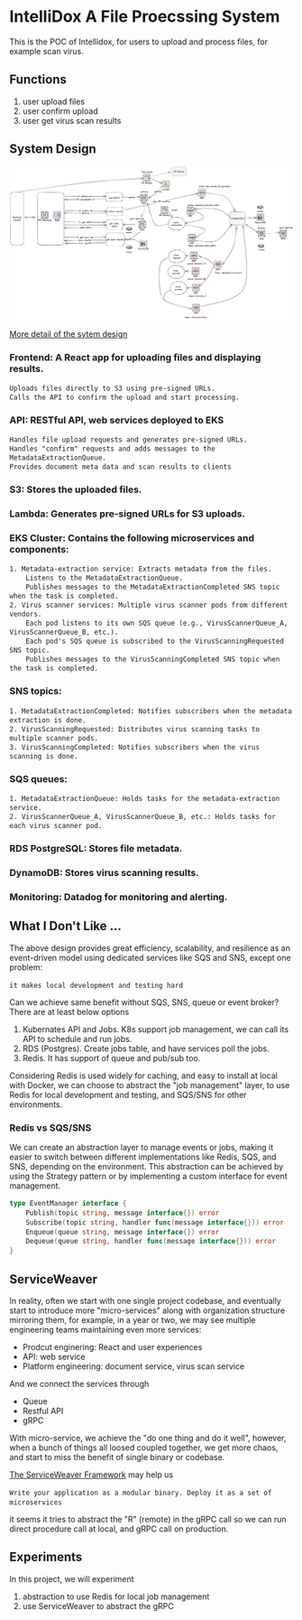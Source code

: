 # IntelliDox A File Proecssing System

This is the POC of Intellidox, for users to upload and process files, for example scan virus.

## Functions

1. user upload files
2. user confirm upload
3. user get virus scan results

## System Design

![sytem design diagram](document/images/final.png)

[More detail of the sytem design](document/design.md)

### Frontend: A React app for uploading files and displaying results.
    
    Uploads files directly to S3 using pre-signed URLs.
    Calls the API to confirm the upload and start processing.

### API: RESTful API, web services deployed to EKS
    
    Handles file upload requests and generates pre-signed URLs.
    Handles "confirm" requests and adds messages to the MetadataExtractionQueue.
    Provides document meta data and scan results to clients

### S3: Stores the uploaded files.

### Lambda: Generates pre-signed URLs for S3 uploads.

### EKS Cluster: Contains the following microservices and components:
    
    1. Metadata-extraction service: Extracts metadata from the files.
        Listens to the MetadataExtractionQueue.
        Publishes messages to the MetadataExtractionCompleted SNS topic when the task is completed.
    2. Virus scanner services: Multiple virus scanner pods from different vendors.
        Each pod listens to its own SQS queue (e.g., VirusScannerQueue_A, VirusScannerQueue_B, etc.).
        Each pod's SQS queue is subscribed to the VirusScanningRequested SNS topic.
        Publishes messages to the VirusScanningCompleted SNS topic when the task is completed.
### SNS topics:
    
    1. MetadataExtractionCompleted: Notifies subscribers when the metadata extraction is done.
    2. VirusScanningRequested: Distributes virus scanning tasks to multiple scanner pods.
    3. VirusScanningCompleted: Notifies subscribers when the virus scanning is done.
### SQS queues:
    
    1. MetadataExtractionQueue: Holds tasks for the metadata-extraction service.
    2. VirusScannerQueue_A, VirusScannerQueue_B, etc.: Holds tasks for each virus scanner pod.

### RDS PostgreSQL: Stores file metadata.

### DynamoDB: Stores virus scanning results.

### Monitoring: Datadog for monitoring and alerting.

## What I Don't Like ...

The above design provides great efficiency, scalability, and resilience as an event-driven model using dedicated services like SQS and SNS, except one problem:

`it makes local development and testing hard`

Can we achieve same benefit without SQS, SNS, queue or event broker? There are at least below options

1. Kubernates API and Jobs. K8s support job management, we can call its API to schedule and run jobs.
2. RDS (Postgres). Create jobs table, and have services poll the jobs.
3. Redis. It has support of queue and pub/sub too.

Considering Redis is used widely for caching, and easy to install at local with Docker, we can choose to abstract the "job management" layer, to use Redis for local development and testing, and SQS/SNS for other environments.

### Redis vs SQS/SNS

We can create an abstraction layer to manage events or jobs, making it easier to switch between different implementations like Redis, SQS, and SNS, depending on the environment. This abstraction can be achieved by using the Strategy pattern or by implementing a custom interface for event management.

````Go
type EventManager interface {
	Publish(topic string, message interface{}) error
	Subscribe(topic string, handler func(message interface{})) error
	Enqueue(queue string, message interface{}) error
	Dequeue(queue string, handler func(message interface{})) error
}
````

## ServiceWeaver

In reality, often we start with one single project codebase, and eventually start to introduce more "micro-services" along with organization structure mirroring them, for example, in a year or two, we may see multiple engineering teams maintaining even more services:

* Prodcut enginering: React and user experiences 
* API: web service
* Platform engineering: document service, virus scan service

And we connect the services through

* Queue
* Restful API
* gRPC

With micro-service, we achieve the "do one thing and do it well", however, when a bunch of things all loosed coupled together, we get more chaos, and start to miss the benefit of single binary or codebase.

[The ServiceWeaver Framework](https://serviceweaver.dev/) may help us

`Write your application as a modular binary. Deploy it as a set of microservices`

it seems it tries to abstract the "R" (remote) in the gRPC call so we can run direct procedure call at local, and gRPC call on production.

## Experiments

In this project, we will experiment

1. abstraction to use Redis for local job management
2. use ServiceWeaver to abstract the gRPC